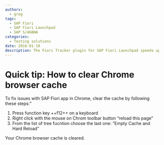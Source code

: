 ```yaml
---
authors:
  - greg
tags:
  - SAP Fiori
  - SAP Fiori Launchpad
  - SAP S/4HANA
categories:
  - Testing solutions
date: 2018-01-10
description: The Fiori Tracker plugin for SAP Fiori Launchpad speeds up Jira issue creation by automatically identifying the problem app and pre-filling technical details.
---
```


# Quick tip: How to clear Chrome browser cache

To fix issues with SAP Fiori app in Chrome, clear the cache by following these steps:"

<!-- more -->

1. Press function key ++f12++ on a keyboard
2. Right click with the mouse on Chrom toolbar button “reload this page”
3. From the list of tree fucntion choose the last one: “Empty Cache and Hard Reload”

Your Chrome browser cache is cleared.